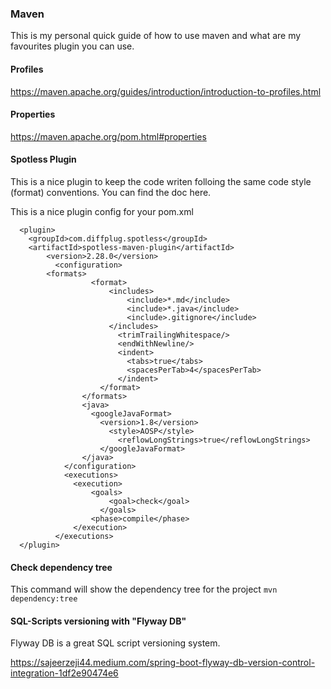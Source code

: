 ### Maven
This is my personal quick guide of how to use maven and what are my favourites plugin you can use.

#### Profiles 
https://maven.apache.org/guides/introduction/introduction-to-profiles.html

#### Properties
https://maven.apache.org/pom.html#properties

#### Spotless Plugin
This is a nice plugin to keep the code writen folloing the same code style (format) conventions. You can find the doc here.

This is a nice plugin config for your pom.xml

```
  <plugin>
    <groupId>com.diffplug.spotless</groupId>
    <artifactId>spotless-maven-plugin</artifactId>
		<version>2.28.0</version>
		  <configuration>
        <formats>
				  <format>
					  <includes>
						  <include>*.md</include>
						  <include>*.java</include>
						  <include>.gitignore</include>
					  </includes>
						<trimTrailingWhitespace/>
						<endWithNewline/>
						<indent>
						  <tabs>true</tabs>
						  <spacesPerTab>4</spacesPerTab>
						</indent>
					</format>
				</formats>
				<java>
				  <googleJavaFormat>
					<version>1.8</version>
					  <style>AOSP</style>
						<reflowLongStrings>true</reflowLongStrings>
					</googleJavaFormat>
				</java>
			</configuration>
			<executions>
			  <execution>
				  <goals>
					  <goal>check</goal>
					</goals>
				  <phase>compile</phase>
			  </execution>
		  </executions>
  </plugin>
```

#### Check dependency tree
This command will show the dependency tree for the project
```mvn dependency:tree ```


#### SQL-Scripts versioning with "Flyway DB"

Flyway DB is a great SQL script versioning system.

https://sajeerzeji44.medium.com/spring-boot-flyway-db-version-control-integration-1df2e90474e6

